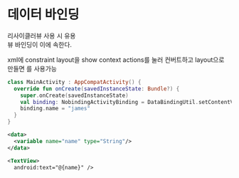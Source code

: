 # 데이터 바인딩
리사이클러뷰 사용 시 유용 <br>
뷰 바인딩이 이에 속한다.<br>

xml에 constraint layout을 show context actions를 눌러 컨버트하고 layout으로 만들면 <data> </data>를 사용가능

```kotlin
class MainActivity : AppCompatActivity() {
  override fun onCreate(savedInstanceState: Bundle?) {
    super.onCreate(savedInstanceState)
    val binding: NobindingActivityBinding = DataBindingUtil.setContentView(this, R.layout.nobinding_activity)
    binding.name = "james"
  }
}

```

```xml
<data>
  <variable name="name" type="String"/>
</data>

<TextView>
  android:text="@{name}" />

```
